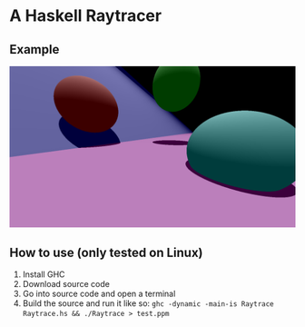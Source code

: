 # A Haskell Raytracer

## Example
![Preview of rendered image](haskell-rt-preview.png)

## How to use (only tested on Linux)
1. Install GHC
2. Download source code
3. Go into source code and open a terminal
4. Build the source and run it like so: ``ghc -dynamic -main-is Raytrace Raytrace.hs && ./Raytrace > test.ppm``